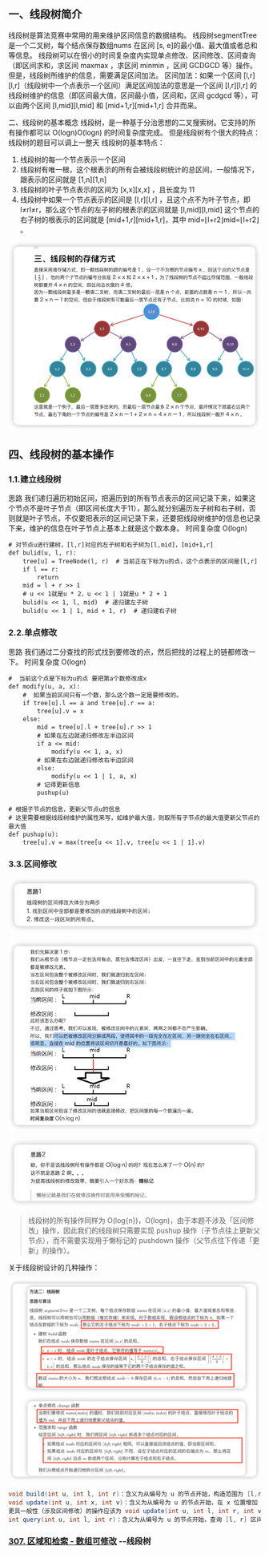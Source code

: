 ## 一、线段树简介

线段树是算法竞赛中常用的用来维护区间信息的数据结构。
线段树segmentTree 是一个二叉树，每个结点保存数组nums 在区间 [s, e]的最小值、最大值或者总和等信息。
线段树可以在很小的时间复杂度内实现单点修改、区间修改、区间查询（即区间求和，求区间 maxmax ，求区间 minmin ，区间 GCDGCD 等）操作。
但是，线段树所维护的信息，需要满足区间加法。
区间加法：如果一个区间 [l,r][l,r]（线段树中一个点表示一个区间）满足区间加法的意思是一个区间 [l,r][l,r] 的线段树维护的信息（即区间最大值，区间最小值，区间和，区间 gcdgcd
等），可以由两个区间 [l,mid][l,mid] 和 [mid+1,r][mid+1,r] 合并而来。

二、线段树的基本概念
线段树，是一种基于分治思想的二叉搜索树。它支持的所有操作都可以 O(logn)O(log⁡n) 的时间复杂度完成。
但是线段树有个很大的特点：线段树的题目可以调上一整天
线段树的基本特点：

1. 线段树的每一个节点表示一个区间
2. 线段树有唯一根，这个根表示的所有会被线段树统计的总区间，一般情况下，跟表示的区间就是 [1,n][1,n]
3. 线段树的叶子节点表示的区间为 [x,x][x,x] ，且长度为 11
4. 线段树中如果一个节点表示的区间是 [l,r][l,r] ，且这个点不为叶子节点，即 l≠rl≠r，那么这个节点的左子树的根表示的区间就是 [l,mid][l,mid]
   这个节点的右子树的根表示的区间就是 [mid+1,r][mid+1,r]，其中 mid=⌊l+r2⌋mid=⌊l+r2⌋ 。

![img_1.png](img_1.png)

## 四、线段树的基本操作

### 1.1.建立线段树

思路
我们递归遍历初始区间，把遍历到的所有节点表示的区间记录下来，如果这个节点不是叶子节点（即区间长度大于11），那么就分别遍历左子树和右子树，否则就是叶子节点，不仅要把表示的区间记录下来，还要把线段树维护的信息也记录下来，维护的信息在叶子节点上基本上就是这个数本身。
时间复杂度 O(logn)

```python3
# 对节点u进行建树，[l,r]对应的左子树和右子树为[l,mid]，[mid+1,r]
def bulid(u, l, r):
    tree[u] = TreeNode(l, r)  # 当前正在下标为u的点，这个点表示的区间是[l,r]
    if l == r:
        return
    mid = l + r >> 1
    # u << 1就是u * 2，u << 1 | 1就是u * 2 + 1
    bulid(u << 1, l, mid)  # 递归建左子树
    bulid(u << 1 | 1, mid + 1, r)  # 递归建右子树
```

### 2.2.单点修改

思路
我们通过二分查找的形式找到要修改的点，然后把找的过程上的链都修改一下。
时间复杂度 O(logn)

```python3
#  当前这个点是下标为u的点 要把第a个数修改成x
def modify(u, a, x):
    #  如果当前区间只有一个数，那么这个数一定是要修改的。
    if tree[u].l == a and tree[u].r == a:
        tree[u].v = x
    else:
        mid = tree[u].l + tree[u].r >> 1
        # 如果在左边就递归修改左半边区间
        if a <= mid:
            modify(u << 1, a, x)
        # 如果在右边就递归修改右半边区间
        else:
            modify(u << 1 | 1, a, x)
        # 记得更新信息
        pushup(u)

# 根据子节点的信息，更新父节点u的信息
# 这里需要根据线段树维护的属性来写，如维护最大值，则取所有子节点的最大值更新父节点的最大值
def pushup(u):
    tree[u].v = max(tree[u << 1].v, tree[u << 1 | 1].v)
```

### 3.3.区间修改
![img_4.png](img_4.png)

![img_2.png](img_2.png)

![img_3.png](img_3.png)

> 线段树的所有操作同样为 O(log{n})，O(logn)，由于本题不涉及「区间修改」操作，因此我们的线段树只需要实现 pushup 操作（子节点往上更新父节点），而不需要实现用于懒标记的 pushdown
> 操作（父节点往下传递「更新」的操作）。

关于线段树设计的几种操作：

![img.png](img.png)

```java
void build(int u, int l, int r)：含义为从编号为 u 的节点开始，构造范围为 [l,r] 的树节点；
void update(int u, int x, int v)：含义为从编号为 u 的节点开始，在 x 位置增加 v；
更具一般性（涉及区间修改）的操作应该为 void update(int u, int l, int r, int v)，代表在 [l, r] 范围增加 v；
int query(int u, int l, int r)：含义为从编号为 u 的节点开始，查询 [l, r] 区间和为多少。
```

### [307. 区域和检索 - 数组可修改](https://leetcode.cn/problems/range-sum-query-mutable/) --线段树